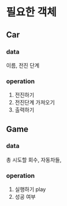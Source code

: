 # 필요한 객체
## Car
### data
이름, 전진 단계
### operation
1. 전진하기
2. 전진단계 가져오기
3. 출력하기

## Game
### data
총 시도할 회수,
자동차들,
### operation
1. 실행하기 play
2. 성공 여부
